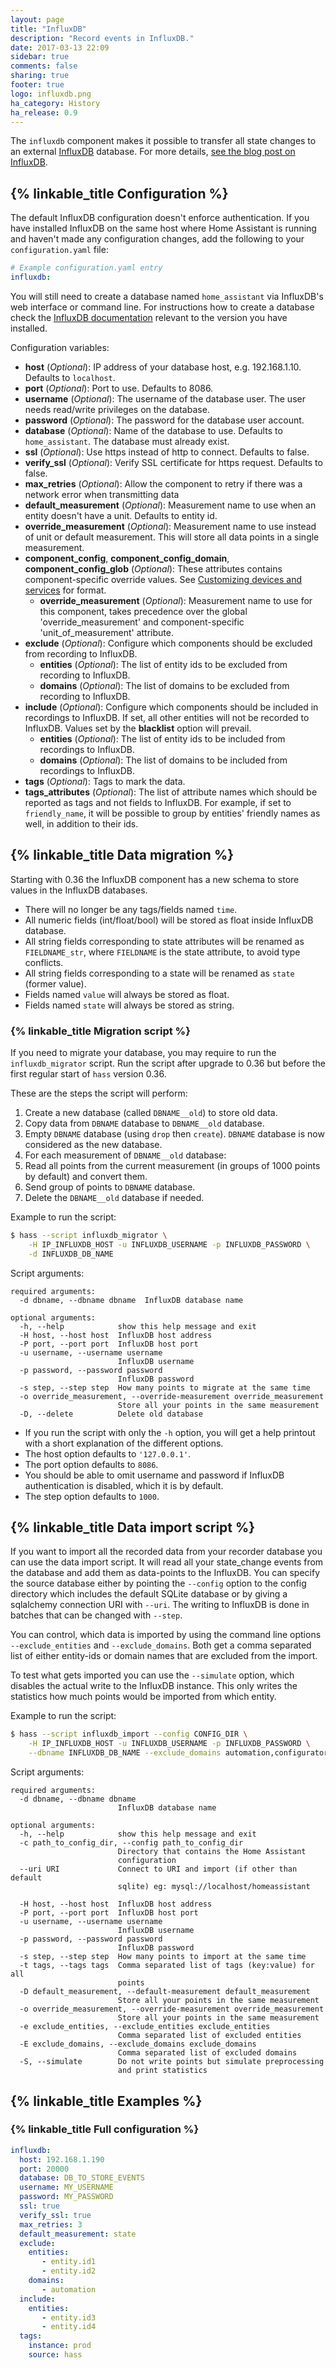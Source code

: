 ```yaml
---
layout: page
title: "InfluxDB"
description: "Record events in InfluxDB."
date: 2017-03-13 22:09
sidebar: true
comments: false
sharing: true
footer: true
logo: influxdb.png
ha_category: History
ha_release: 0.9
---
```


The `influxdb` component makes it possible to transfer all state changes to an external [InfluxDB](https://influxdb.com/) database. For more details, [see the blog post on InfluxDB](/blog/2015/12/07/influxdb-and-grafana/).

## {% linkable_title Configuration %}

The default InfluxDB configuration doesn't enforce authentication. If you have installed InfluxDB on the same host where Home Assistant is running and haven't made any configuration changes, add the following to your `configuration.yaml` file:

```yaml
# Example configuration.yaml entry
influxdb:
```

You will still need to create a database named `home_assistant` via InfluxDB's web interface or command line. For instructions how to create a database check the [InfluxDB documentation](https://docs.influxdata.com/influxdb/latest/introduction/getting_started/#creating-a-database) relevant to the version you have installed.

Configuration variables:

- **host** (*Optional*): IP address of your database host, e.g. 192.168.1.10. Defaults to `localhost`.
- **port** (*Optional*): Port to use. Defaults to 8086.
- **username** (*Optional*): The username of the database user. The user needs read/write privileges on the database.
- **password** (*Optional*): The password for the database user account.
- **database** (*Optional*): Name of the database to use. Defaults to `home_assistant`. The database must already exist.
- **ssl** (*Optional*): Use https instead of http to connect. Defaults to false.
- **verify_ssl** (*Optional*): Verify SSL certificate for https request. Defaults to false.
- **max_retries** (*Optional*): Allow the component to retry if there was a network error when transmitting data
- **default_measurement** (*Optional*): Measurement name to use when an entity doesn't have a unit. Defaults to entity id.
- **override_measurement** (*Optional*): Measurement name to use instead of unit or default measurement. This will store all data points in a single measurement.
- **component_config**, **component_config_domain**, **component_config_glob** (*Optional*): These attributes contains component-specific override values. See [Customizing devices and services](https://home-assistant.io/getting-started/customizing-devices/) for format.
  - **override_measurement** (*Optional*): Measurement name to use for this component, takes precedence over the global 'override_measurement' and component-specific 'unit_of_measurement' attribute.
- **exclude** (*Optional*): Configure which components should be excluded from recording to InfluxDB.
  - **entities** (*Optional*): The list of entity ids to be excluded from recording to InfluxDB.
  - **domains** (*Optional*): The list of domains to be excluded from recording to InfluxDB.
- **include** (*Optional*): Configure which components should be included in recordings to InfluxDB. If set, all other entities will not be recorded to InfluxDB. Values set by the **blacklist** option will prevail.
  - **entities** (*Optional*): The list of entity ids to be included from recordings to InfluxDB.
  - **domains** (*Optional*): The list of domains to be included from recordings to InfluxDB.
- **tags** (*Optional*): Tags to mark the data.
- **tags_attributes** (*Optional*): The list of attribute names which should be reported as tags and not fields to InfluxDB. For example, if set to `friendly_name`, it will be possible to group by entities' friendly names as well, in addition to their ids.

## {% linkable_title Data migration %}

Starting with 0.36 the InfluxDB component has a new schema to store values in the InfluxDB databases.

- There will no longer be any tags/fields named `time`.
- All numeric fields (int/float/bool) will be stored as float inside InfluxDB database.
- All string fields corresponding to state attributes will be renamed as `FIELDNAME_str`, where `FIELDNAME` is the state attribute, to avoid type conflicts.
- All string fields corresponding to a state will be renamed as `state` (former value).
- Fields named `value` will always be stored as float.
- Fields named `state` will always be stored as string.

### {% linkable_title Migration script %}

If you need to migrate your database, you may require to run the `influxdb_migrator` script. Run the script after upgrade to 0.36 but before the first regular start of `hass` version 0.36.

These are the steps the script will perform:
1. Create a new database (called `DBNAME__old`) to store old data.
2. Copy data from `DBNAME` database to `DBNAME__old` database.
3. Empty `DBNAME` database (using `drop` then `create`). `DBNAME` database is now considered as the new database.
4. For each measurement of `DBNAME__old` database:
  1. Read all points from the current measurement (in groups of 1000 points by default) and convert them.
  2. Send group of points to `DBNAME` database.
5. Delete the `DBNAME__old` database if needed.

Example to run the script:

```bash
$ hass --script influxdb_migrator \
    -H IP_INFLUXDB_HOST -u INFLUXDB_USERNAME -p INFLUXDB_PASSWORD \
    -d INFLUXDB_DB_NAME
```
Script arguments:

```
required arguments:
  -d dbname, --dbname dbname  InfluxDB database name

optional arguments:
  -h, --help            show this help message and exit
  -H host, --host host  InfluxDB host address
  -P port, --port port  InfluxDB host port
  -u username, --username username
                        InfluxDB username
  -p password, --password password
                        InfluxDB password
  -s step, --step step  How many points to migrate at the same time
  -o override_measurement, --override-measurement override_measurement
                        Store all your points in the same measurement
  -D, --delete          Delete old database
```

- If you run the script with only the `-h` option, you will get a help printout with a short explanation of the different options.
- The host option defaults to `'127.0.0.1'`.
- The port option defaults to `8086`.
- You should be able to omit username and password if InfluxDB authentication is disabled, which it is by default.
- The step option defaults to `1000`.


## {% linkable_title Data import script %}

If you want to import all the recorded data from your recorder database you can use the data import script.
It will read all your state_change events from the database and add them as data-points to the InfluxDB.
You can specify the source database either by pointing the `--config` option to the config directory which includes the default SQLite database or by giving a sqlalchemy connection URI with `--uri`.
The writing to InfluxDB is done in batches that can be changed with `--step`.

You can control, which data is imported by using the command line options `--exclude_entities` and `--exclude_domains`.
Both get a comma separated list of either entity-ids or domain names that are excluded from the import.

To test what gets imported you can use the `--simulate` option, which disables the actual write to the InfluxDB instance.
This only writes the statistics how much points would be imported from which entity.

Example to run the script:

```bash
$ hass --script influxdb_import --config CONFIG_DIR \
    -H IP_INFLUXDB_HOST -u INFLUXDB_USERNAME -p INFLUXDB_PASSWORD \
    --dbname INFLUXDB_DB_NAME --exclude_domains automation,configurator
```
Script arguments:

```
required arguments:
  -d dbname, --dbname dbname
                        InfluxDB database name

optional arguments:
  -h, --help            show this help message and exit
  -c path_to_config_dir, --config path_to_config_dir
                        Directory that contains the Home Assistant
                        configuration
  --uri URI             Connect to URI and import (if other than default
                        sqlite) eg: mysql://localhost/homeassistant

  -H host, --host host  InfluxDB host address
  -P port, --port port  InfluxDB host port
  -u username, --username username
                        InfluxDB username
  -p password, --password password
                        InfluxDB password
  -s step, --step step  How many points to import at the same time
  -t tags, --tags tags  Comma separated list of tags (key:value) for all
                        points
  -D default_measurement, --default-measurement default_measurement
                        Store all your points in the same measurement
  -o override_measurement, --override-measurement override_measurement
                        Store all your points in the same measurement
  -e exclude_entities, --exclude_entities exclude_entities
                        Comma separated list of excluded entities
  -E exclude_domains, --exclude_domains exclude_domains
                        Comma separated list of excluded domains
  -S, --simulate        Do not write points but simulate preprocessing
                        and print statistics
```

## {% linkable_title Examples %}


### {% linkable_title Full configuration %}

```yaml
influxdb:
  host: 192.168.1.190
  port: 20000
  database: DB_TO_STORE_EVENTS
  username: MY_USERNAME
  password: MY_PASSWORD
  ssl: true
  verify_ssl: true
  max_retries: 3
  default_measurement: state
  exclude:
    entities:
       - entity.id1
       - entity.id2
    domains:
       - automation
  include:
    entities:
       - entity.id3
       - entity.id4
  tags:
    instance: prod
    source: hass
```

